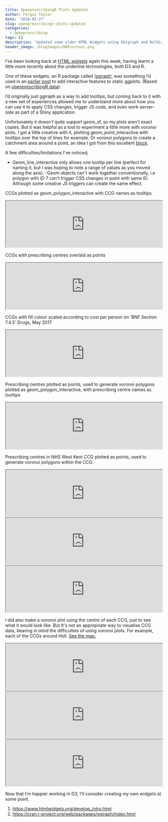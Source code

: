 ```yaml
---
title: OpenprescribingR Plots Updated
author: Fergus Taylor
date: '2018-03-27'
slug: openprescribingr-plots-updated
categories:
  - Openprescribing
tags: []
description: 'Updated some older HTML Widgets using GGigraph and Deldir'
header_image: /blogimages/BNFvoronoi.png
---
```


<script>
function myFunction() {
var frames = document.getElementsByTagName("iframe");
for (i = 0; i < frames.length; i++) {
      frames[i].style.height=frames[i].contentDocument.body.scrollHeight +'px';
  }
}
window.addEventListener("load", myFunction);
window.addEventListener("resize", myFunction);
</script>

<style>
iframe {
 width:100%;
}
</style>

I’ve been looking back at [HTML widgets](https://www.htmlwidgets.org/) again this week, having learnt a little more recently about the underline technologies, both D3 and R.

One of these widgets, an R package called [‘ggiraph’](https://davidgohel.github.io/ggiraph/reference/index.html), was something I’d used in an [earlier post]( .... ) to add interactive features to static ggplots. (Based on [openprescribingR data](https://github.com/fergustaylor/openprescribingR)).

I’d originally just ggiraph as a way to add tooltips, but coming back to it with a new set of experiences allowed me to understand more about how you can use it to apply CSS changes, trigger JS code, and even work server-side as part of a Shiny application.

Unfortunately it doesn't quite support geom_sf, so my plots aren't exact copies. But it was helpful as a tool to experiment a little more with voronoi plots.
I got a little creative with it, plotting geom_point_interactive with tooltips over the top of lines for example. Or voronoi polygons to create a catchment area around a point, an idea I got from this excellent [block](https://bl.ocks.org/mbostock/8033015). 

A few difficulties/limitations I've noticed;
- Geom_line_interactive only allows one tooltip per line (perfect for naming it, but I was hoping to note a range of values as you moved along the axis).
-Geom objects can't work together conventionally, i.e polygon with ID 7 can't trigger CSS changes in point with same ID. Although some creative JS triggers can create the same effect.

CCGs plotted as geom_polygon_interactive with CCG names as tooltips

<iframe src="https://fergustaylor.github.io/openprescribingR/dev/plot1.html">
</iframe>

CCGs with prescribing centres overlaid as points

<iframe src="https://fergustaylor.github.io/openprescribingR/dev/plot2.html">
</iframe>

CCGs with fill colour scaled according to cost per person on 'BNF Section 7.4.5' Drugs, May 2017

<iframe src="https://fergustaylor.github.io/openprescribingR/dev/plot5.html">
</iframe>

Prescribing centres plotted as points, used to generate voronoi polygons plotted as geom_polygon_interactive, with prescribing centre names as tooltips

<iframe src="https://fergustaylor.github.io/openprescribingR/dev/plot6.html">
</iframe>

Prescribing centres in NHS West Kent CCG plotted as points, used to generate voronoi polygons within the CCG.

<iframe src="https://fergustaylor.github.io/openprescribingR/dev/plot7.5.html">
</iframe>

<iframe src="https://fergustaylor.github.io/openprescribingR/dev/plot8.5.html">
</iframe>

<iframe src="https://fergustaylor.github.io/openprescribingR/dev/plot10.html">
</iframe>

I did also make a voronoi plot using the centre of each CCG, just to see what it would look like. But It's not an appropriate way to visualise CCG data, bearing in mind the difficulties of using voronoi plots. For example, each of the CCGs around Hull. [See the map.](https://fergustaylor.github.io/openprescribingR/dev/plot11compared.html)

<iframe src="https://fergustaylor.github.io/openprescribingR/dev/plot12.html">
</iframe>

<iframe src="https://fergustaylor.github.io/openprescribingR/dev/plot12.5.html">
</iframe>

<iframe src="https://fergustaylor.github.io/openprescribingR/dev/plot12.5.5.html">
</iframe>

Now that I’m happier working in D3, I'll consider creating my own widgets at some point.

1. https://www.htmlwidgets.org/develop_intro.html
1. https://cran.r-project.org/web/packages/ggiraph/index.html

